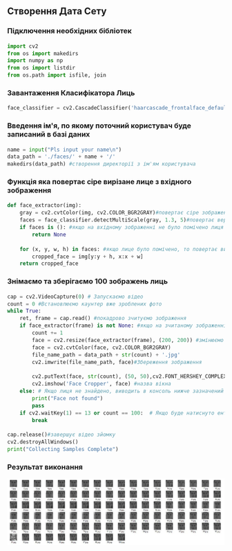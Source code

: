 ## Створення Дата Сету
### Підключення необхідних бібліотек 
```python
import cv2
from os import makedirs
import numpy as np
from os import listdir
from os.path import isfile, join
```
### Завантаження Класифікатора Лиць
```python
face_classifier = cv2.CascadeClassifier('haarcascade_frontalface_default.xml')
```
### Введення ім'я, по якому поточний користувач буде записаний в базі даних
```python
name = input("Pls input your name\n")
data_path = './faces/' + name + '/'
makedirs(data_path) #створення директорії з ім'ям користувача
```
### Функція яка повертає сіре вирізане лице з вхідного зображення
```python
def face_extractor(img):
    gray = cv2.cvtColor(img, cv2.COLOR_BGR2GRAY)#повертає сіре зображення
    faces = face_classifier.detectMultiScale(gray, 1.3, 5)#повертає верхню ліву та праву нижню координати лиць
    if faces is (): #якщо на вхідному зображенні не було помічено лиця то повертає None
        return None

    for (x, y, w, h) in faces: #якщо лице було помічено, то повертає вирізане зображення.
        cropped_face = img[y:y + h, x:x + w]
    return cropped_face
```
### Знімаємо та зберігаємо 100 зображень лиць
```python 
cap = cv2.VideoCapture(0) # Запускаємо відео
count = 0 #Встановлюємо каунтер вже зроблених фото
while True:
    ret, frame = cap.read() #покадрово зчитуємо зображення
    if face_extractor(frame) is not None: #якщо на зчитаному зображенні є лице, то додаємо його до дата сету
        count += 1 
        face = cv2.resize(face_extractor(frame), (200, 200)) #змінюємо розмір зображення
        face = cv2.cvtColor(face, cv2.COLOR_BGR2GRAY)
        file_name_path = data_path + str(count) + '.jpg'
        cv2.imwrite(file_name_path, face)#Збереження зображення

        cv2.putText(face, str(count), (50, 50),cv2.FONT_HERSHEY_COMPLEX, 1, (0, 255, 0), 2) #показує користувачу скільки вже зроблено зображень
        cv2.imshow('Face Cropper', face) #назва вікна
    else: # Якщо лиця не знайдено, виводить в консоль нижче зазначений текст
        print("Face not found")
        pass
    if cv2.waitKey(1) == 13 or count == 100:  # Якщо буде натиснуто ентер або добавлено 100 зображень лиць, то цикл завершиться.
        break

cap.release()#завершує відео зйомку
cv2.destroyAllWindows()
print("Collecting Samples Complete")
```
### Результат виконання
![відповідь](dataset.jpg "Приклад відповіді")
